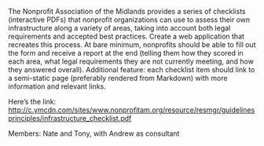 The Nonprofit Association of the Midlands provides a series of checklists (interactive PDFs) that nonprofit organizations can use to assess their own infrastructure along a variety of areas, taking into account both legal requirements and accepted best practices. Create a web application that recreates this process. At bare minimum, nonprofits should be able to fill out the form and receive a report at the end (telling them how they scored in each area, what legal requirements they are not currently meeting, and how they answered overall). Additional feature: each checklist item should link to a semi-static page (preferably rendered from Markdown) with more information and relevant links.

Here’s the link: http://c.ymcdn.com/sites/www.nonprofitam.org/resource/resmgr/guidelinesprinciples/infrastructure_checklist.pdf

Members: Nate and Tony, with Andrew as consultant
